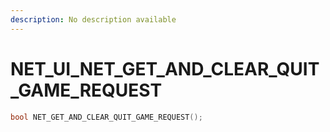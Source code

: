 ```yaml
---
description: No description available 
---
```


# NET_UI\_NET_GET_AND_CLEAR_QUIT_GAME_REQUEST

```cpp
bool NET_GET_AND_CLEAR_QUIT_GAME_REQUEST();
```